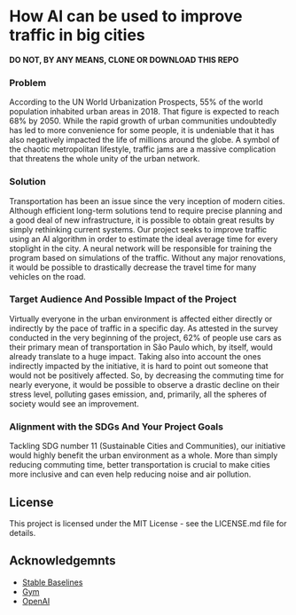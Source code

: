 # How AI can be used to improve traffic in big cities

**DO NOT, BY ANY MEANS, CLONE OR DOWNLOAD THIS REPO**

### Problem
According to the UN World Urbanization Prospects, 55% of the world population inhabited urban areas in 2018. That figure is expected to reach 68% by 2050. While the rapid growth of urban communities undoubtedly has led to more convenience for some people, it is undeniable that it has also negatively impacted the life of millions around the globe. A symbol of the chaotic metropolitan lifestyle, traffic jams are a massive complication that threatens the whole unity of the urban network.

### Solution
Transportation has been an issue since the very inception of modern cities. Although efficient long-term solutions tend to require precise planning and a good deal of new infrastructure, it is possible to obtain great results by simply rethinking current systems. Our project seeks to improve traffic using an AI algorithm in order to estimate the ideal average time for every stoplight in the city. A neural network will be responsible for training the program based on simulations of the traffic. Without any major renovations, it would be possible to drastically decrease the travel time for many vehicles on the road.

### Target Audience And Possible Impact of the Project
Virtually everyone in the urban environment is affected either directly or indirectly by the pace of traffic in a specific day. As attested in the survey conducted in the very beginning of the project, 62% of people use cars as their primary mean of transportation in São Paulo which, by itself, would already translate to a huge impact. Taking also into account the ones indirectly impacted by the initiative, it is hard to point out someone that would not be positively affected. So, by decreasing the commuting time for nearly everyone, it would be possible to observe a drastic decline on their stress level, polluting gases emission, and, primarily, all the spheres of society would see an improvement.

### Alignment with the SDGs And Your Project Goals
Tackling SDG number 11 (Sustainable Cities and Communities), our initiative would highly benefit the urban environment as a whole. More than simply reducing commuting time, better transportation is crucial to make cities more inclusive and can even help reducing noise and air pollution.

## License
This project is licensed under the MIT License - see the LICENSE.md file for details.

## Acknowledgemnts
- [Stable Baselines](https://github.com/hill-a/stable-baselines)
- [Gym](https://github.com/openai/gym)
- [OpenAI](https://openai.com/)
